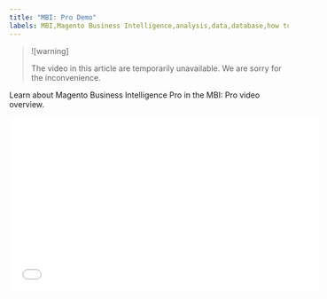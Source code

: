 ```yaml
---
title: "MBI: Pro Demo"
labels: MBI,Magento Business Intelligence,analysis,data,database,how to,mbi-api-migration,reports
---
```


>![warning]
>
>The video in this article are temporarily unavailable. We are sorry for the inconvenience. 

Learn about Magento Business Intelligence Pro in the MBI: Pro video overview.

<iframe src="//fast.wistia.com/embed/iframe/diej9m04t2" width="560" height="315" frameborder="0" allowfullscreen=""></iframe>
